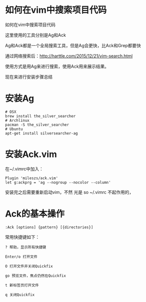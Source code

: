 # 如何在vim中搜索项目代码 

如何在vim中搜索项目代码

这里使用的工具分别是Ag和Ack

Ag和Ack都是一个全局搜索工具，但是Ag会更快，比Ack和Grep都要快

通过网络搜索后：http://harttle.com/2015/12/21/vim-search.html

使用方式是用Ag来进行搜索，使用Ack用来展示结果。

现在来进行安装步骤总结

# 安装Ag

    # OSX
    brew install the_silver_searcher
    # Archlinux
    pacman -S the_silver_searcher
    # Ubuntu
    apt-get install silversearcher-ag

# 安装Ack.vim

在~/.vimrc中加入：

    Plugin 'mileszs/ack.vim'
    let g:ackprg = 'ag --nogroup --nocolor --column'

安装完之后需要重新启动vim，不然 光是 so ~/.vimrc 不起作用的，

# Ack的基本操作

    :Ack [options] {pattern} [{directories}]

常用快捷键如下：

    ? 帮助，显示所有快捷键
    
    Enter/o 打开文件
    
    O 打开文件并关闭Quickfix
    
    go 预览文件，焦点仍然在Quickfix
    
    t 新标签页打开文件
    
    q 关闭Quickfix


